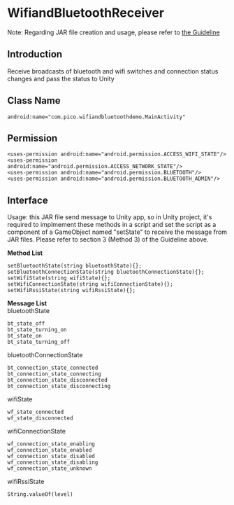 # WifiandBluetoothReceiver

Note: Regarding JAR file creation and usage, please refer to [the Guideline](https://github.com/picoxr/support/blob/master/How_to_use_JAR_file_in_Unity_project_on_Pico_device.docx)

## Introduction
Receive broadcasts of bluetooth and wifi switches and connection status changes and pass the status to Unity

## Class Name
```
android:name="com.pico.wifiandbluetoothdemo.MainActivity"
```

## Permission
```
<uses-permission android:name="android.permission.ACCESS_WIFI_STATE"/>
<uses-permission android:name="android.permission.ACCESS_NETWORK_STATE"/>
<uses-permission android:name="android.permission.BLUETOOTH"/>
<uses-permission android:name="android.permission.BLUETOOTH_ADMIN"/>
```

## Interface
Usage: this JAR file send message to Unity app, so in Unity project, it's required to implmement these methods in a script and set the script as a component of a GameObject named "setState" to receive the message from JAR files.
Please refer to section 3 (Method 3) of the Guideline above.

**Method List**  

```
setBluetoothState(string bluetoothState){};
setBluetoothConnectionState(string bluetoothConnectionState){};
setWifiState(string wifiState){}; 
setWifiConnectionState(string wifiConnectionState){};
setWifiRssiState(string wifiRssiState){};
```
**Message List**  
bluetoothState  
```
bt_state_off  
bt_state_turning_on  
bt_state_on  
bt_state_turning_off  
```
bluetoothConnectionState  
```
bt_connection_state_connected  
bt_connection_state_connecting   
bt_connection_state_disconnected  
bt_connection_state_disconnecting  
```
wifiState  
```
wf_state_connected  
wf_state_disconnected  
```
wifiConnectionState  
```
wf_connection_state_enabling   
wf_connection_state_enabled 
wf_connection_state_disabled  
wf_connection_state_disabling 
wf_connection_state_unknown
```
wifiRssiState  
```
String.valueOf(level)  
```



